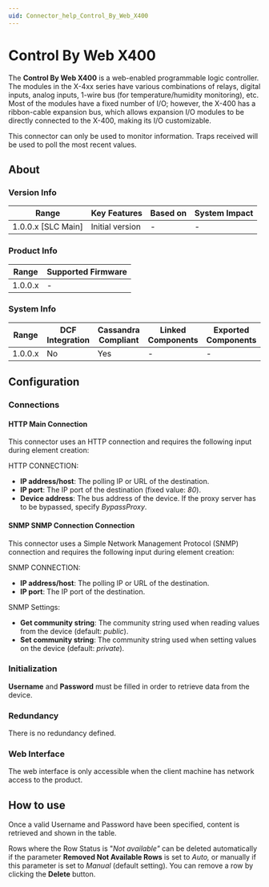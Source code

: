 ```yaml
---
uid: Connector_help_Control_By_Web_X400
---
```


# Control By Web X400

The **Control By Web X400** is a web-enabled programmable logic controller. The modules in the X-4xx series have various combinations of relays, digital inputs, analog inputs, 1-wire bus (for temperature/humidity monitoring), etc. Most of the modules have a fixed number of I/O; however, the X-400 has a ribbon-cable expansion bus, which allows expansion I/O modules to be directly connected to the X-400, making its I/O customizable.

This connector can only be used to monitor information. Traps received will be used to poll the most recent values.

## About

### Version Info

| Range                | Key Features     | Based on     | System Impact     |
|----------------------|------------------|--------------|-------------------|
| 1.0.0.x [SLC Main]   | Initial version  | -            | -                 |

### Product Info

| Range     | Supported Firmware     |
|-----------|------------------------|
| 1.0.0.x   | -                      |

### System Info

| Range     | DCF Integration     | Cassandra Compliant     | Linked Components     | Exported Components     |
|-----------|---------------------|-------------------------|-----------------------|-------------------------|
| 1.0.0.x   | No                  | Yes                     | -                     | -                       |

## Configuration

### Connections

#### HTTP Main Connection

This connector uses an HTTP connection and requires the following input during element creation:

HTTP CONNECTION:

- **IP address/host**: The polling IP or URL of the destination.
- **IP port**: The IP port of the destination (fixed value: *80*).
- **Device address**: The bus address of the device. If the proxy server has to be bypassed, specify *BypassProxy*.

#### SNMP SNMP Connection Connection

This connector uses a Simple Network Management Protocol (SNMP) connection and requires the following input during element creation:

SNMP CONNECTION:

- **IP address/host**: The polling IP or URL of the destination.
- **IP port**: The IP port of the destination.

SNMP Settings:

- **Get community string**: The community string used when reading values from the device (default: *public*).
- **Set community string**: The community string used when setting values on the device (default: *private*).

### Initialization

**Username** and **Password** must be filled in order to retrieve data from the device.

### Redundancy

There is no redundancy defined.

### Web Interface

The web interface is only accessible when the client machine has network access to the product.

## How to use

Once a valid Username and Password have been specified, content is retrieved and shown in the table.

Rows where the Row Status is "*Not available"* can be deleted automatically if the parameter **Removed Not Available Rows** is set to *Auto,* or manually if this parameter is set to *Manual* (default setting). You can remove a row by clicking the **Delete** button.
